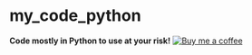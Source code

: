 # my_code_python
**Code mostly in Python to use at your risk!**
[![Buy me a coffee](https://img.shields.io/badge/Buy%20me%20a%20coffee-FFDD00?logo=buy-me-a-coffee&logoColor=black)](https://www.buymeacoffee.com/dominiqueloyer)

```Python

```

